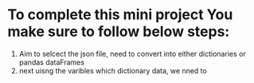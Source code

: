 # To complete this mini project You make sure to follow below steps:
1. Aim to selcect the json file, need to convert into either dictionaries or pandas dataFrames
2. next uisng the varibles which dictionary data, we nned to 
